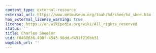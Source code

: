 ```yaml
---
content_type: external-resource
external_url: https://www.metmuseum.org/toah/hd/shee/hd_shee.htm
has_external_license_warning: true
license: https://en.wikipedia.org/wiki/All_rights_reserved
status: ''
title: Charles Sheeler
uid: f0498636-490f-4543-98dd-d431f216bb31
wayback_url: ''
---
```

